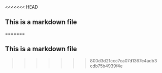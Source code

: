 <<<<<<< HEAD
## This is a markdown file
=======
## This is a markdown file
>>>>>>> 800d3d21ccc7ca07d1367e4adb3cdb75b4939f4e
